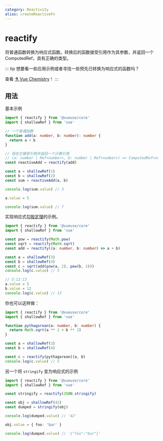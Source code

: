 ```yaml
---
category: Reactivity
alias: createReactiveFn
---
```


# reactify

将普通函数转换为响应式函数。转换后的函数接受引用作为其参数，并返回一个 ComputedRef，具有正确的类型。

::: tip
想要看一些应用示例或者寻找一些预先已转换为响应式的函数吗？

查看 [⚗️ Vue Chemistry](https://github.com/antfu/vue-chemistry)！
:::

## 用法

基本示例

```ts
import { reactify } from '@vueuse/core'
import { shallowRef } from 'vue'

// 一个普通函数
function add(a: number, b: number): number {
  return a + b
}

// 现在它接受引用并返回一个计算引用
// (a: number | Ref<number>, b: number | Ref<number>) => ComputedRef<number>
const reactiveAdd = reactify(add)

const a = shallowRef(1)
const b = shallowRef(2)
const sum = reactiveAdd(a, b)

console.log(sum.value) // 3

a.value = 5

console.log(sum.value) // 7
```

实现响应式[勾股定理](https://en.wikipedia.org/wiki/Pythagorean_theorem)的示例。

```ts
import { reactify } from '@vueuse/core'
import { shallowRef } from 'vue'

const pow = reactify(Math.pow)
const sqrt = reactify(Math.sqrt)
const add = reactify((a: number, b: number) => a + b)

const a = shallowRef(3)
const b = shallowRef(4)
const c = sqrt(add(pow(a, 2), pow(b, 2)))
console.log(c.value) // 5

// 5:12:13
a.value = 5
b.value = 12
console.log(c.value) // 13
```

你也可以这样做：

```ts
import { reactify } from '@vueuse/core'
import { shallowRef } from 'vue'

function pythagorean(a: number, b: number) {
  return Math.sqrt(a ** 2 + b ** 2)
}

const a = shallowRef(3)
const b = shallowRef(4)

const c = reactify(pythagorean)(a, b)
console.log(c.value) // 5
```

另一个将 `stringify` 变为响应式的示例

```ts
import { reactify } from '@vueuse/core'
import { shallowRef } from 'vue'

const stringify = reactify(JSON.stringify)

const obj = shallowRef(42)
const dumped = stringify(obj)

console.log(dumped.value) // '42'

obj.value = { foo: 'bar' }

console.log(dumped.value) // '{"foo":"bar"}'
```
